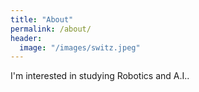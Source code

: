```yaml
---
title: "About"
permalink: /about/
header:
  image: "/images/switz.jpeg"
---
```


I'm interested in studying Robotics and A.I..
